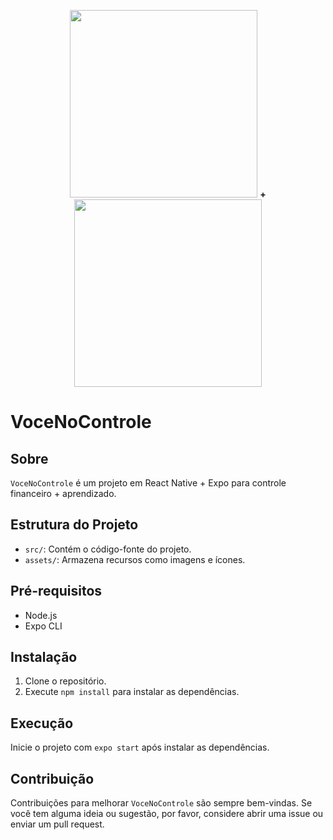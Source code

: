 <p align="center">
  <img src="https://github.com/Nedpereira/voceNoControle/assets/86324962/2ef4f093-528a-4ec7-a69d-38d3f362fc06" width="300"/>
  <b>+</b>
  <img src="https://github.com/Nedpereira/voceNoControle/assets/86324962/1bedd31c-f638-4a70-9593-869631baf204" width="300"/>
</p>

# VoceNoControle

## Sobre

`VoceNoControle` é um projeto em React Native + Expo para controle financeiro + aprendizado. 

## Estrutura do Projeto

- `src/`: Contém o código-fonte do projeto.
- `assets/`: Armazena recursos como imagens e ícones.

## Pré-requisitos

- Node.js
- Expo CLI

## Instalação

1. Clone o repositório.
2. Execute `npm install` para instalar as dependências.

## Execução

Inicie o projeto com `expo start` após instalar as dependências.

## Contribuição

Contribuições para melhorar `VoceNoControle` são sempre bem-vindas. Se você tem alguma ideia ou sugestão, por favor, considere abrir uma issue ou enviar um pull request.
